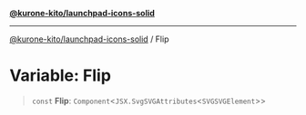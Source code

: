 [**@kurone-kito/launchpad-icons-solid**](../README.md)

***

[@kurone-kito/launchpad-icons-solid](../globals.md) / Flip

# Variable: Flip

> `const` **Flip**: `Component`\<`JSX.SvgSVGAttributes`\<`SVGSVGElement`\>\>
